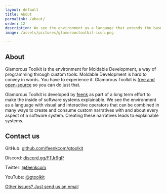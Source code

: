 ```yaml
---
layout: default
title: About
permalink: /about/
order: 12
description: We see the environment as a language that extends the base language with visual and interactive operators. Through this language, the various components can be combined in many ways live.
image: /assets/pictures/glamoroustoolkit-icon.png

---
```


<section id="components">
  <div class="container pt-5 pb-5 jumbotron-small">
    <div class="row">
      <div class="col-lg-8">
          <h1>About</h1>
          <p class="lead">Glamorous Toolkit is the environment for Moldable Development, a way of programming through custom tools.
            Moldable Development is hard to convey in words. You have to experience it. Glamorous Toolkit is <a href="https://github.com/feenkcom/gtoolkit/blob/master/LICENSE">free and open-source</a> so you can do just that.
          </p>
          <p class="lead">
            Glamorous Toolkit is developed by <a href="https://feenk.com">feenk</a> as part of a long term effort to make the inside of software systems explainable. We see the environment as a language with visual and interactive operators that can be combined in many ways to create and consume custom narratives with and about every aspect of a software system. Creating these narratives leads to explainable systems.
          </p>
      </div>
    </div>
    <div class="row">
      <div class="col-lg-8">
          <h2>Contact us</h2>
          <p class="lead">GitHub: <a href="https://github.com/feenkcom/gtoolkit">github.com/feenkcom/gtoolkit</a></p>
          <p class="lead">Discord: <a href="https://discord.gg/FTJr9gP">discord.gg/FTJr9gP</a></p>
          <p class="lead">Twitter: <a href="https://twitter.com/feenkcom">@feenkcom</a></p>
          <p class="lead">YouTube: <a href="https://www.youtube.com/@gtoolkit">@gtoolkit</a></p>
          <a class="btn btn-block btn-lg btn-margin btn-default" href="mailto:gt@feenk.com">
            <!-- <i class="fas fa-envelope fa-fw fa-2x"></i> -->
            Other issues? Just send us an email
          </a>
      </div>
    </div>
  </div> <!-- container -->
</section>
